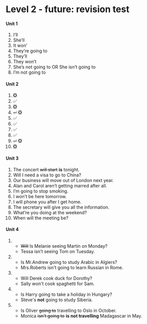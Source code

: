 # Level 2 - future: revision test

#### Unit 1

1. I’ll
2. She’ll
3. It won’
4. They’re going to
5. They’ll
6. They won’t
7. She’s not going to OR She isn’t going to
8. I’m not going to

#### Unit 2

1. :negative_squared_cross_mark:
2. :white_check_mark:
3. :negative_squared_cross_mark:
4. ~~:white_check_mark:~~ :negative_squared_cross_mark:
5. :white_check_mark:
6. :white_check_mark:
7. :white_check_mark:
8. :white_check_mark:
9. ~~:white_check_mark:~~ :negative_squared_cross_mark:
10. :negative_squared_cross_mark:

#### Unit 3

1. The concert ~~will start~~ **is** tonight.
2. Will I need a visa to go to China?
3. Our business will move out of London next year.
4. Alan and Carol aren’t getting marred after all.
5. I’m going to stop smoking.
6. I won’t be here tomorrow.
7. I will phone you after I get home.
8. The secretary will give you all the information.
9. What’re you doing at the weekend?
10. When will the meeting be?

#### Unit 4

1. 
   - ~~Will~~  Is Melanie seeing Martin on Monday?
   - Tessa isn’t  seeing Tom on Tuesday.
2. 
	 - Is Mr.Andrew going to study Arabic in Algiers?
	 - Mrs.Roberts isn't going to learn Russian in Rome.
3. 
	 - Will Derek cook duck for Dorothy?
	 - Sally won't cook spaghetti for Sam.
4. 
	 - Is Harry going to take  a holiday in Hungary?
	 - Steve's **not** going to study Siberia.
5. 
	 - Is Oliver ~~going to~~ travelling to Oslo in October.
	 - Monica ~~isn't going to~~ **is not travelling** Madagascar in May.